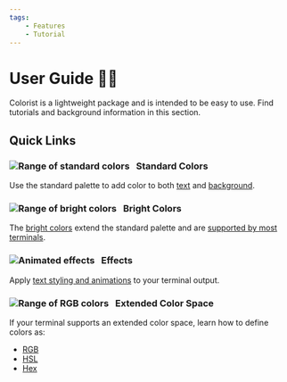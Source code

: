 ```yaml
---
tags:
    - Features
    - Tutorial
---
```


# User Guide 👨‍🔧
Colorist is a lightweight package and is intended to be easy to use. Find tutorials and background information in this section.

## Quick Links
### ![Range of standard colors](../assets/images/colors/palette/rainbow_standard_96x16.png) &nbsp;&nbsp;Standard Colors

Use the standard palette to add color to both [text](./standard-colors/text-foreground.md) and [background](./standard-colors/background.md).

### ![Range of bright colors](../assets/images/colors/palette/rainbow_bright_96x16.png) &nbsp;&nbsp;Bright Colors

The [bright colors](./standard-colors/normal-and-bright-palette.md) extend the standard palette and are [supported by most terminals](./materials/terminal-support.md).

### ![Animated effects](../assets/images/colors/palette/rainbow_effects_96x16.gif) &nbsp;&nbsp;Effects

Apply [text styling and animations](./effects-and-styling.md) to your terminal output.

### ![Range of RGB colors](../assets/images/colors/palette/rainbow_rgb_96x16.png) &nbsp;&nbsp;Extended Color Space

If your terminal supports an extended color space, learn how to define colors as:

* [RGB](./extended-colors/rgb.md)
* [HSL](./extended-colors/hsl.md)
* [Hex](./extended-colors/hex.md)
